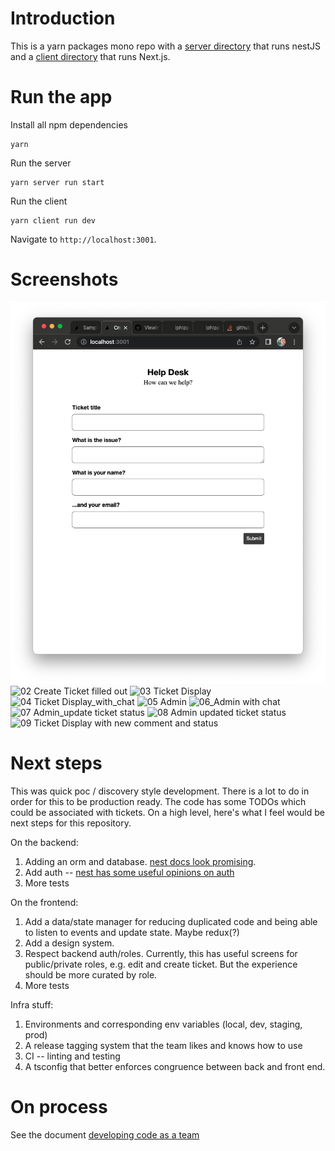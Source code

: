 # Introduction

This is a yarn packages mono repo with a [server directory](./server) that runs nestJS and a [client directory](./client) that runs Next.js.

# Run the app

Install all npm dependencies

```
yarn
```

Run the server

```
yarn server run start
```

Run the client

```
yarn client run dev
```

Navigate to `http://localhost:3001`.

# Screenshots

![01 Create Ticket](./images/01_Create_Ticket.png)
![02 Create Ticket filled out](02_Create_Ticket_filled_out.png)
![03 Ticket Display](03_Ticket_Display.png)
![04 Ticket Display_with_chat](04_Ticket_Display_with_chat.png)
![05 Admin](05_Admin.png)
![06_Admin with chat](06_Admin_with_chat.png)
![07 Admin_update ticket status](07_Admin_update_ticket_status.png)
![08 Admin updated ticket status](08_Admin_updated_ticket_status.png)
![09 Ticket Display with new comment and status](09_Ticket_Display_with_new_comment_and_status.png)

# Next steps

This was quick poc / discovery style development. There is a lot to do in order for this to be production ready. The code has some TODOs which could be associated with tickets. On a high level, here's what I feel would be next steps for this repository.

On the backend:

1. Adding an orm and database. [nest docs look promising](https://docs.nestjs.com/techniques/database).
2. Add auth -- [nest has some useful opinions on auth](https://docs.nestjs.com/security/authentication)
3. More tests

On the frontend:

1. Add a data/state manager for reducing duplicated code and being able to listen to events and update state. Maybe redux(?)
2. Add a design system.
3. Respect backend auth/roles. Currently, this has useful screens for public/private roles, e.g. edit and create ticket. But the experience should be more curated by role.
4. More tests

Infra stuff:

1. Environments and corresponding env variables (local, dev, staging, prod)
2. A release tagging system that the team likes and knows how to use
3. CI -- linting and testing
4. A tsconfig that better enforces congruence between back and front end.

# On process

See the document [developing code as a team](./DEVELOPING.md)
